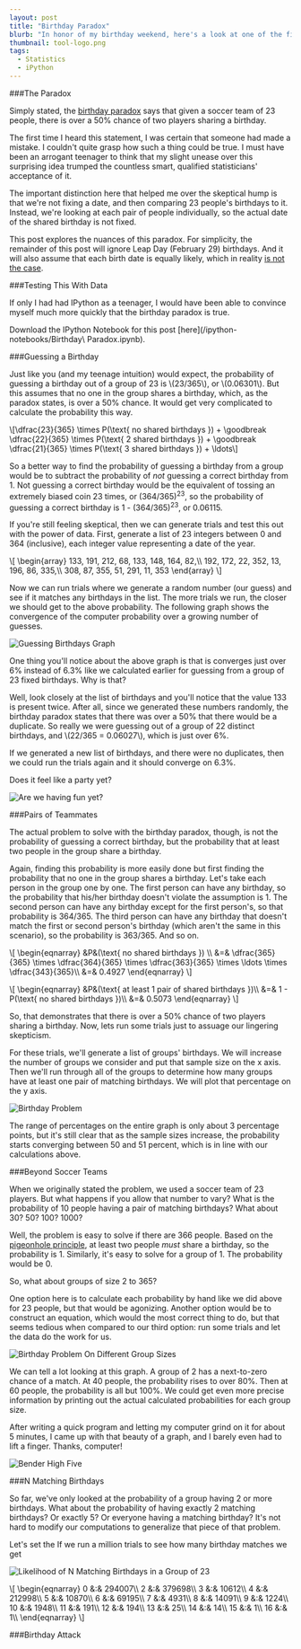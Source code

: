 ```yaml
---
layout: post
title: "Birthday Paradox"
blurb: "In honor of my birthday weekend, here's a look at one of the first unintuitive statistics results I ever encountered, which just so happens to deal with birthdays."
thumbnail: tool-logo.png
tags: 
  - Statistics
  - iPython
---
```


###The Paradox

Simply stated, the [birthday paradox](http://en.wikipedia.org/wiki/Birthday_problem) says that given a soccer team of 23 people, there is over a 50% chance of two players sharing a birthday.

The first time I heard this statement, I was certain that someone had made a mistake. I couldn't quite grasp how such a thing could be true. I must have been an arrogant teenager to think that my slight unease over this surprising idea trumped the countless smart, qualified statisticians' acceptance of it.

The important distinction here that helped me over the skeptical hump is that we're not fixing a date, and then comparing 23 people's birthdays to it. Instead, we're looking at each pair of people individually, so the actual date of the shared birthday is not fixed.

This post explores the nuances of this paradox. For simplicity, the remainder of this post will ignore Leap Day (February 29) birthdays. And it will also assume that each birth date is equally likely, which in reality [is not the case](http://gawker.com/5910778/infographic-illustrates-most-common-birthdays-baby-making-days).

###Testing This With Data

If only I had had IPython as a teenager, I would have been able to convince myself much more quickly that the birthday paradox is true. 

Download the IPython Notebook for this post [here](/ipython-notebooks/Birthday\ Paradox.ipynb).

###Guessing a Birthday

Just like you (and my teenage intuition) would expect, the probability of guessing a birthday out of a group of 23 is \\(23/365\\), or \\(0.06301\\). But this assumes that no one in the group shares a birthday, which, as the paradox states, is over a 50% chance. It would get very complicated to calculate the probability this way.


\\[\dfrac{23}{365} \times P(\text{ no shared birthdays }) + \goodbreak \dfrac{22}{365} \times P(\text{ 2 shared birthdays }) + \goodbreak \dfrac{21}{365} \times P(\text{ 3 shared birthdays }) + \ldots\\]


So a better way to find the probability of guessing a birthday from a group would be to subtract the probability of _not_ guessing a correct birthday from 1. Not guessing a correct birthday would be the equivalent of tossing an extremely biased coin 23 times, or (364/365)<sup>23</sup>, so the probability of guessing a correct birthday is 1 - (364/365)<sup>23</sup>, or 0.06115.

If you're still feeling skeptical, then we can generate trials and test this out with the power of data. First, generate a list of 23 integers between 0 and 364 (inclusive), each integer value representing a date of the year.

\\[
\begin{array}
133, 191, 212, 68, 133, 148, 164, 82,\\\\
192, 172, 22, 352, 13, 196, 86, 335,\\\\
308, 87, 355, 51, 291, 11, 353
\end{array}
\\]

Now we can run trials where we generate a random number (our guess) and see if it matches any birthdays in the list. The more trials we run, the closer we should get to the above probability. The following graph shows the convergence of the computer probability over a growing number of guesses.

![Guessing Birthdays Graph](/img/guessing-birthdays.png)

One thing you'll notice about the above graph is that is converges just over 6% instead of 6.3% like we calculated earlier for guessing from a group of 23 fixed birthdays. Why is that?

Well, look closely at the list of birthdays and you'll notice that the value 133 is present twice. After all, since we generated these numbers randomly, the birthday paradox states that there was over a 50% that there would be a duplicate. So really we were guessing out of a group of 22 distinct birthdays, and \\(22/365 = 0.06027\\), which is just over 6%.

If we generated a new list of birthdays, and there were no duplicates, then we could run the trials again and it should converge on 6.3%.

Does it feel like a party yet?

![Are we having fun yet?](/img/having-fun-yet.gif)

###Pairs of Teammates

The actual problem to solve with the birthday paradox, though, is not the probability of guessing a correct birthday, but the probability that at least two people in the group share a birthday.

Again, finding this probability is more easily done but first finding the probability that no one in the group shares a birthday. Let's take each person in the group one by one. The first person can have any birthday, so the probability that his/her birthday doesn't violate the assumption is 1. The second person can have any birthday except for the first person's, so that probability is 364/365. The third person can have any birthday that doesn't match the first or second person's birthday (which aren't the same in this scenario), so the probability is 363/365. And so on.

\\[
\begin{eqnarray}
&P&(\text{ no shared birthdays  }) \\\\
&=& \dfrac{365}{365} \times \dfrac{364}{365} \times \dfrac{363}{365} \times \ldots \times \dfrac{343}{365}\\\\
&=& 0.4927
\end{eqnarray}
\\]

\\[
\begin{eqnarray}
&P&(\text{ at least 1 pair of shared birthdays })\\\\
&=& 1 - P(\text{ no shared birthdays })\\\\
&=& 0.5073
\end{eqnarray}
\\]

So, that demonstrates that there is over a 50% chance of two players sharing a birthday. Now, lets run some trials just to assuage our lingering skepticism.

For these trials, we'll generate a list of groups' birthdays. We will increase the number of groups we consider and put that sample size on the x axis. Then we'll run through all of the groups to determine how many groups have at least one pair of matching birthdays. We will plot that percentage on the y axis.

![Birthday Problem](/img/birthday-problem.png)

The range of percentages on the entire graph is only about 3 percentage points, but it's still clear that as the sample sizes increase, the probability starts converging between 50 and 51 percent, which is in line with our calculations above.

###Beyond Soccer Teams

When we originally stated the problem, we used a soccer team of 23 players. But what happens if you allow that number to vary? What is the probability of 10 people having a pair of matching birthdays? What about 30? 50? 100? 1000?

Well, the problem is easy to solve if there are 366 people. Based on the [pigeonhole principle](http://en.wikipedia.org/wiki/Pigeonhole_principle), at least two people _must_ share a birthday, so the probability is 1. Similarly, it's easy to solve for a group of 1. The probability would be 0.

So, what about groups of size 2 to 365?

One option here is to calculate each probability by hand like we did above for 23 people, but that would be agonizing. Another option would be to construct an equation, which would the most correct thing to do, but that seems tedious when compared to our third option: run some trials and let the data do the work for us. 

![Birthday Problem On Different Group Sizes](/img/birthday-problem-group-size.png)

We can tell a lot looking at this graph. A group of 2 has a next-to-zero chance of a match. At 40 people, the probability rises to over 80%. Then at 60 people, the probability is all but 100%. We could get even more precise information by printing out the actual calculated probabilities for each group size. 

After writing a quick program and letting my computer grind on it for about 5 minutes, I came up with that beauty of a graph, and I barely even had to lift a finger. Thanks, computer!

![Bender High Five](/img/bender-high-five.gif)

###N Matching Birthdays

So far, we've only looked at the probability of a group having 2 or more birthdays. What about the probability of having exactly 2 matching birthdays? Or exactly 5? Or everyone having a matching birthday? It's not hard to modify our computations to generalize that piece of that problem.

Let's set the If we run a million trials to see how many birthday matches we get 

![Likelihood of N Matching Birthdays in a Group of 23](/img/n-matching-birthdays.png)

\\[
\begin{eqnarray}
 0 &:& 294007\\\\
 2 &:& 379698\\\\
 3 &:& 10612\\\\
 4 &:& 212998\\\\
 5 &:& 10870\\\\
 6 &:& 69195\\\\
 7 &:& 4931\\\\
 8 &:& 14091\\\\
 9 &:& 1224\\\\
 10 &:& 1948\\\\
 11 &:& 191\\\\
 12 &:& 194\\\\
 13 &:& 25\\\\
 14 &:& 14\\\\
 15 &:& 1\\\\
 16 &:& 1\\\\
\end{eqnarray}
\\]



###Birthday Attack

